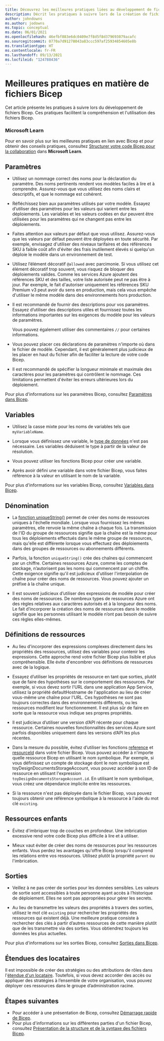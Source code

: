 ```yaml
---
title: Découvrez les meilleures pratiques liées au développement de fichiers Bicep
description: Décrit les pratiques à suivre lors de la création de fichiers Bicep afin qu'ils fonctionnent bien et soient faciles à gérer.
author: johndowns
ms.author: jodowns
ms.topic: conceptual
ms.date: 06/01/2021
ms.openlocfilehash: 46efbf883e6dc0409e7f8d5f8d379693079acafc
ms.sourcegitcommit: 0770a7d91278043a83ccc597af25934854605e8b
ms.translationtype: HT
ms.contentlocale: fr-FR
ms.lasthandoff: 09/13/2021
ms.locfileid: "124788436"
---
```

# <a name="best-practices-for-bicep"></a>Meilleures pratiques en matière de fichiers Bicep

Cet article présente les pratiques à suivre lors du développement de fichiers Bicep. Ces pratiques facilitent la compréhension et l'utilisation des fichiers Bicep.

### <a name="microsoft-learn"></a>Microsoft Learn

Pour en savoir plus sur les meilleures pratiques en lien avec Bicep et pour obtenir des conseils pratiques, consultez [Structurer votre code Bicep pour la collaboration](/learn/modules/structure-bicep-code-collaboration/) dans **Microsoft Learn**.

## <a name="parameters"></a>Paramètres

* Utilisez un nommage correct des noms pour la déclaration du paramètre. Des noms pertinents rendent vos modèles faciles à lire et à comprendre. Assurez-vous que vous utilisez des noms clairs et descriptifs, et que le nommage est cohérent.

* Réfléchissez bien aux paramètres utilisés par votre modèle. Essayez d’utiliser des paramètres pour les valeurs qui varient entre les déploiements. Les variables et les valeurs codées en dur peuvent être utilisées pour les paramètres qui ne changent pas entre les déploiements.

* Faites attention aux valeurs par défaut que vous utilisez. Assurez-vous que les valeurs par défaut peuvent être déployées en toute sécurité. Par exemple, envisagez d'utiliser des niveaux tarifaires et des références SKU à faible coût afin d'éviter des frais inutilement élevés si quelqu'un déploie le modèle dans un environnement de test.

* Utilisez l’élément décoratif `@allowed` avec parcimonie. Si vous utilisez cet élément décoratif trop souvent, vous risquez de bloquer des déploiements valides. Comme les services Azure ajoutent des références SKU et des tailles, votre liste autorisée peut ne pas être à jour. Par exemple, le fait d'autoriser uniquement les références SKU Premium v3 peut avoir du sens en production, mais cela vous empêche d'utiliser le même modèle dans des environnements hors production.

* Il est recommandé de fournir des descriptions pour vos paramètres. Essayez d’utiliser des descriptions utiles et fournissez toutes les informations importantes sur les exigences du modèle pour les valeurs de paramètres.

  Vous pouvez également utiliser des commentaires `//` pour certaines informations.

* Vous pouvez placer ces déclarations de paramètres n'importe où dans le fichier de modèle. Cependant, il est généralement plus judicieux de les placer en haut du fichier afin de faciliter la lecture de votre code Bicep.

* Il est recommandé de spécifier la longueur minimale et maximale des caractères pour les paramètres qui contrôlent le nommage. Ces limitations permettent d'éviter les erreurs ultérieures lors du déploiement.

Pour plus d'informations sur les paramètres Bicep, consultez [Paramètres dans Bicep](parameters.md).

## <a name="variables"></a>Variables

* Utilisez la casse mixte pour les noms de variables tels que `myVariableName`.

* Lorsque vous définissez une variable, le [type de données](data-types.md) n'est pas nécessaire. Les variables déduisent le type à partir de la valeur de résolution.

* Vous pouvez utiliser les fonctions Bicep pour créer une variable.

* Après avoir défini une variable dans votre fichier Bicep, vous faites référence à la valeur en utilisant le nom de la variable.

Pour plus d'informations sur les variables Bicep, consultez [Variables dans Bicep](variables.md).

## <a name="naming"></a>Dénomination

* La [fonction uniqueString()](bicep-functions-string.md#uniquestring) permet de créer des noms de ressources uniques à l'échelle mondiale. Lorsque vous fournissez les mêmes paramètres, elle renvoie la même chaîne à chaque fois. La transmission de l'ID du groupe de ressources signifie que la chaîne est la même pour tous les déploiements effectués dans le même groupe de ressources, mais qu'elle est différente lorsque vous effectuez des déploiements dans des groupes de ressources ou abonnements différents.

* Parfois, la fonction `uniqueString()` crée des chaînes qui commencent par un chiffre. Certaines ressources Azure, comme les comptes de stockage, n’autorisent pas les noms qui commencent par un chiffre. Cette exigence signifie qu'il est judicieux d'utiliser l'interpolation de chaîne pour créer des noms de ressources. Vous pouvez ajouter un préfixe à la chaîne unique.

* Il est souvent judicieux d’utiliser des expressions de modèle pour créer des noms de ressources. De nombreux types de ressources Azure ont des règles relatives aux caractères autorisés et à la longueur des noms. Le fait d’incorporer la création des noms de ressources dans le modèle signifie que les personnes utilisant le modèle n’ont pas besoin de suivre ces règles elles-mêmes.

## <a name="resource-definitions"></a>Définitions de ressources

* Au lieu d'incorporer des expressions complexes directement dans les propriétés des ressources, utilisez des variables pour contenir les expressions. Cette approche rend votre fichier Bicep plus lisible et plus compréhensible. Elle évite d'encombrer vos définitions de ressources avec de la logique.

* Essayez d’utiliser les propriétés de ressource en tant que sorties, plutôt que de faire des hypothèses sur le comportement des ressources. Par exemple, si vous devez sortir l'URL dans une application App Service, utilisez la propriété defaultHostname de l'application au lieu de créer vous-même une chaîne pour l'URL. Ces hypothèses ne sont pas toujours correctes dans des environnements différents, ou les ressources modifient leur fonctionnement. Il est plus sûr de faire en sorte que la ressource vous indique ses propres propriétés.

* Il est judicieux d’utiliser une version d’API récente pour chaque ressource. Certaines nouvelles fonctionnalités des services Azure sont parfois disponibles uniquement dans les versions d’API les plus récentes.

* Dans la mesure du possible, évitez d’utiliser les fonctions [reference](./bicep-functions-resource.md#reference) et [resourceId](./bicep-functions-resource.md#resourceid) dans votre fichier Bicep. Vous pouvez accéder à n'importe quelle ressource Bicep en utilisant le nom symbolique. Par exemple, si vous définissez un compte de stockage dont le nom symbolique est toyDesignDocumentsStorageAccount, vous pouvez accéder à son ID de ressource en utilisant l'expression `toyDesignDocumentsStorageAccount.id`. En utilisant le nom symbolique, vous créez une dépendance implicite entre les ressources.

* Si la ressource n'est pas déployée dans le fichier Bicep, vous pouvez toujours obtenir une référence symbolique à la ressource à l'aide du mot clé `existing`.

## <a name="child-resources"></a>Ressources enfants

* Évitez d'imbriquer trop de couches en profondeur. Une imbrication excessive rend votre code Bicep plus difficile à lire et à utiliser.

* Mieux vaut éviter de créer des noms de ressources pour les ressources enfants. Vous perdez les avantages qu'offre Bicep lorsqu'il comprend les relations entre vos ressources. Utilisez plutôt la propriété `parent` ou l'imbrication.

## <a name="outputs"></a>Sorties

* Veillez à ne pas créer de sorties pour les données sensibles. Les valeurs de sortie sont accessibles à toute personne ayant accès à l’historique de déploiement. Elles ne sont pas appropriées pour gérer les secrets.

* Au lieu de transmettre les valeurs des propriétés à travers des sorties, utilisez le mot clé `existing` pour rechercher les propriétés des ressources qui existent déjà. Une meilleure pratique consiste à rechercher des clés à partir d’autres ressources de cette manière plutôt que de les transmettre via des sorties. Vous obtiendrez toujours les données les plus actuelles.

Pour plus d'informations sur les sorties Bicep, consultez [Sorties dans Bicep](outputs.md).

## <a name="tenant-scopes"></a>Étendues des locataires

Il est impossible de créer des stratégies ou des attributions de rôles dans l'[étendue d'un locataire](deploy-to-tenant.md). Toutefois, si vous devez accorder des accès ou appliquer des stratégies à l’ensemble de votre organisation, vous pouvez déployer ces ressources dans le groupe d’administration racine.

## <a name="next-steps"></a>Étapes suivantes

* Pour accéder à une présentation de Bicep, consultez [Démarrage rapide de Bicep](quickstart-create-bicep-use-visual-studio-code.md).
* Pour plus d'informations sur les différentes parties d'un fichier Bicep, consultez [Présentation de la structure et de la syntaxe des fichiers Bicep](file.md).

